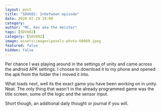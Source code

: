 ```yaml
---
layout: post
title: "SDV602: Inbetween episode"
date: 2020-07-29 19:09
category: 
author: "MC, Kev aka the meister"
tags: [SDV602]
category: [SDV602]
image: assets\images\pexels-photo-60069.jpeg
featured: false
hidden: false
---
```


Per chance I was playing around in the settings of unity and came across the android APK settings. I choose to download it to my phone and opened the apk from the folder the I moved it into.

What loads next, well its the exact game you have been working on in unity. Neat. The only thing that wasn't in the already programmed game was the title screen, some of the logic and the sensor input.

Short though, an additional daily thought or journal if you will.
